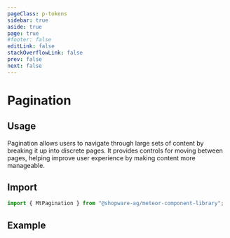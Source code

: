 ```yaml
---
pageClass: p-tokens
sidebar: true
aside: true
page: true
#footer: false
editLink: false
stackOverflowLink: false
prev: false
next: false
---
```


<script setup>
  import  SwagStorybookIframe  from '../../components/storybook/SwagStorybookIframe.vue'
</script>

# Pagination

## Usage

Pagination allows users to navigate through large sets of content by breaking it up into discrete pages. It provides controls for moving between pages, helping improve user experience by making content more manageable.

## Import

```js
import { MtPagination } from "@shopware-ag/meteor-component-library";
```

## Example

<SwagStorybookIframe group="table-and-list" component="mt-pagination"></SwagStorybookIframe>
